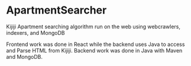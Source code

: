 # ApartmentSearcher
 Kijiji Apartment searching algorithm run on the web using webcrawlers, indexers, and MongoDB

Frontend work was done in React while the backend uses Java to access and Parse HTML from Kijiji.
Backend work was done in Java with Maven and MongoDB.
